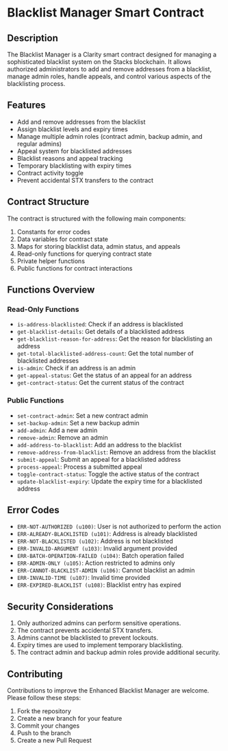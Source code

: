 # Blacklist Manager Smart Contract

## Description

The Blacklist Manager is a Clarity smart contract designed for managing a sophisticated blacklist system on the Stacks blockchain. It allows authorized administrators to add and remove addresses from a blacklist, manage admin roles, handle appeals, and control various aspects of the blacklisting process.

## Features

- Add and remove addresses from the blacklist
- Assign blacklist levels and expiry times
- Manage multiple admin roles (contract admin, backup admin, and regular admins)
- Appeal system for blacklisted addresses
- Blacklist reasons and appeal tracking
- Temporary blacklisting with expiry times
- Contract activity toggle
- Prevent accidental STX transfers to the contract

## Contract Structure

The contract is structured with the following main components:

1. Constants for error codes
2. Data variables for contract state
3. Maps for storing blacklist data, admin status, and appeals
4. Read-only functions for querying contract state
5. Private helper functions
6. Public functions for contract interactions

## Functions Overview

### Read-Only Functions

- `is-address-blacklisted`: Check if an address is blacklisted
- `get-blacklist-details`: Get details of a blacklisted address
- `get-blacklist-reason-for-address`: Get the reason for blacklisting an address
- `get-total-blacklisted-address-count`: Get the total number of blacklisted addresses
- `is-admin`: Check if an address is an admin
- `get-appeal-status`: Get the status of an appeal for an address
- `get-contract-status`: Get the current status of the contract

### Public Functions

- `set-contract-admin`: Set a new contract admin
- `set-backup-admin`: Set a new backup admin
- `add-admin`: Add a new admin
- `remove-admin`: Remove an admin
- `add-address-to-blacklist`: Add an address to the blacklist
- `remove-address-from-blacklist`: Remove an address from the blacklist
- `submit-appeal`: Submit an appeal for a blacklisted address
- `process-appeal`: Process a submitted appeal
- `toggle-contract-status`: Toggle the active status of the contract
- `update-blacklist-expiry`: Update the expiry time for a blacklisted address

## Error Codes

- `ERR-NOT-AUTHORIZED (u100)`: User is not authorized to perform the action
- `ERR-ALREADY-BLACKLISTED (u101)`: Address is already blacklisted
- `ERR-NOT-BLACKLISTED (u102)`: Address is not blacklisted
- `ERR-INVALID-ARGUMENT (u103)`: Invalid argument provided
- `ERR-BATCH-OPERATION-FAILED (u104)`: Batch operation failed
- `ERR-ADMIN-ONLY (u105)`: Action restricted to admins only
- `ERR-CANNOT-BLACKLIST-ADMIN (u106)`: Cannot blacklist an admin
- `ERR-INVALID-TIME (u107)`: Invalid time provided
- `ERR-EXPIRED-BLACKLIST (u108)`: Blacklist entry has expired

## Security Considerations

1. Only authorized admins can perform sensitive operations.
2. The contract prevents accidental STX transfers.
3. Admins cannot be blacklisted to prevent lockouts.
4. Expiry times are used to implement temporary blacklisting.
5. The contract admin and backup admin roles provide additional security.


## Contributing

Contributions to improve the Enhanced Blacklist Manager are welcome. Please follow these steps:

1. Fork the repository
2. Create a new branch for your feature
3. Commit your changes
4. Push to the branch
5. Create a new Pull Request